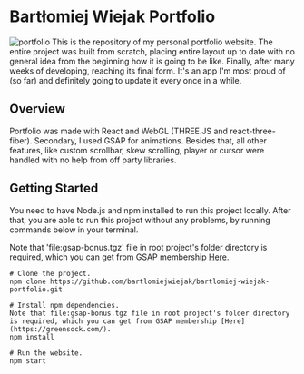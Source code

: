 # Bartłomiej Wiejak Portfolio
![portfolio](https://user-images.githubusercontent.com/63016300/91154058-4e013500-e6c1-11ea-968c-1877b504e4d7.jpg)
This is the repository of my personal portfolio website. The entire project was built from scratch, placing entire layout up to date with no general idea from the beginning how it is going to be like. 
Finally, after many weeks of developing, reaching its final form. It's an app I'm most proud of (so far) and definitely going to update it every once in a while.

## Overview
Portfolio was made with React and WebGL (THREE.JS and react-three-fiber). Secondary, I used GSAP for animations. Besides that, all other features, like custom scrollbar, skew scrolling, player or cursor were handled with no help from off party libraries.

## Getting Started
You need to have Node.js and npm installed to run this project locally. After that, you are able to run this project without any problems, by running commands below in your terminal.

Note that 'file:gsap-bonus.tgz' file in root project's folder directory is required, which you can get from GSAP membership [Here](https://greensock.com/).
```
# Clone the project.
npm clone https://github.com/bartlomiejwiejak/bartlomiej-wiejak-portfolio.git

# Install npm dependencies.
Note that file:gsap-bonus.tgz file in root project's folder directory is required, which you can get from GSAP membership [Here](https://greensock.com/).
npm install

# Run the website.
npm start
```